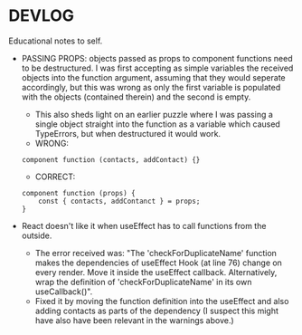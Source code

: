 # DEVLOG

Educational notes to self.

* PASSING PROPS: objects passed as props to component functions need to be destructured. I was first accepting as simple variables the received objects into the function argument, assuming that they would seperate accordingly, but this was wrong as only the first variable is populated with the objects (contained therein) and the second is empty.
    - This also sheds light on an earlier puzzle where I was passing a single object straight into the function as a variable which caused TypeErrors, but when destructured it would work.
    - WRONG:
    ``` 
    component function (contacts, addContact) {}
    ```

    - CORRECT:
    ``` 
    component function (props) {
        const { contacts, addContanct } = props;
    }
    ```
* React doesn't like it when useEffect has to call functions from the outside. 
    - The error received was: "The 'checkForDuplicateName' function makes the dependencies of useEffect Hook (at line 76) change on every render. Move it inside the useEffect callback. Alternatively, wrap the definition of 'checkForDuplicateName' in its own useCallback()". 
    - Fixed it by moving the function definition into the useEffect and also adding contacts as parts of the dependency (I suspect this might have also have been relevant in the warnings above.)